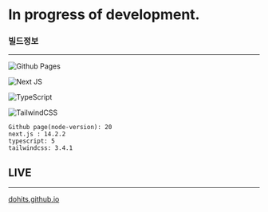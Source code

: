 # In progress of development.

### 빌드정보
<hr/>
<div className="flex flex-wrap">

  ![Github Pages](https://img.shields.io/badge/github%20pages-121013?style=for-the-badge&logo=github&logoColor=white)
  
  ![Next JS](https://img.shields.io/badge/Next-black?style=for-the-badge&logo=next.js&logoColor=white) 
  
  ![TypeScript](https://img.shields.io/badge/typescript-%23007ACC.svg?style=for-the-badge&logo=typescript&logoColor=white)

  ![TailwindCSS](https://img.shields.io/badge/tailwindcss-%2338B2AC.svg?style=for-the-badge&logo=tailwind-css&logoColor=white)

</div>

```text
Github page(node-version): 20
next.js : 14.2.2
typescript: 5
tailwindcss: 3.4.1
```

## LIVE

<hr/>

[dohits.github.io](https://dohits.github.io)